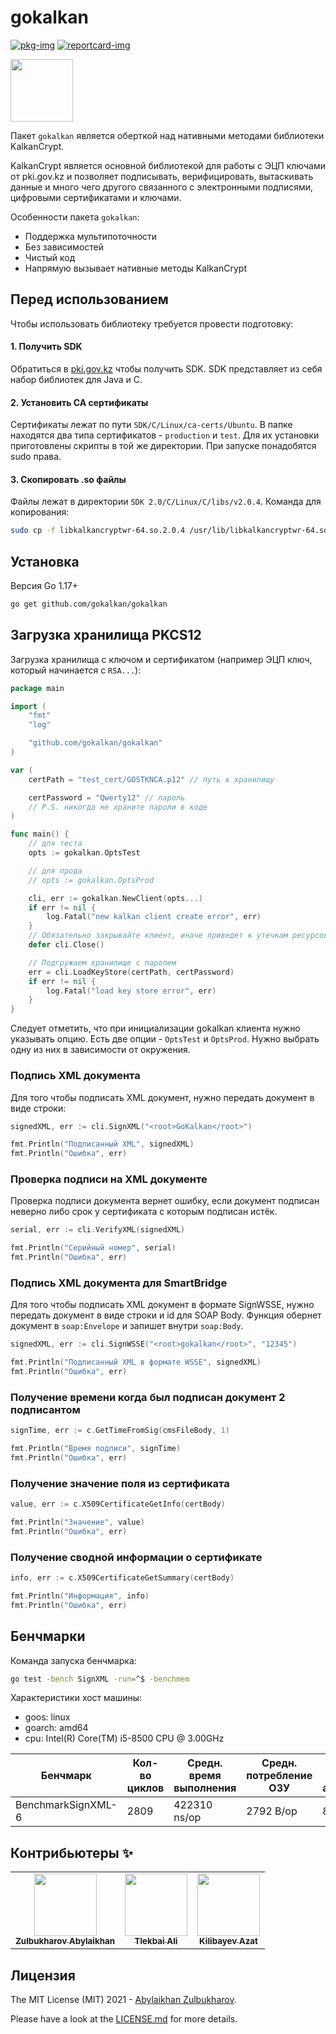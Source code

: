 # gokalkan

[![pkg-img]][pkg-url]
[![reportcard-img]][reportcard-url]

<img src="https://user-images.githubusercontent.com/29381624/170255957-56b2c349-c04f-4ec8-9054-78bbe351fcc8.png" width=100>

Пакет `gokalkan` является оберткой над нативными методами библиотеки KalkanCrypt.

KalkanCrypt является основной библиотекой для работы с ЭЦП ключами от pki.gov.kz и
позволяет подписывать, верифицировать, вытаскивать данные и много чего другого связанного
с электронными подписями, цифровыми сертификатами и ключами.

Особенности пакета `gokalkan`:

- Поддержка мультипоточности
- Без зависимостей
- Чистый код
- Напрямую вызывает нативные методы KalkanCrypt

## Перед использованием

Чтобы использовать библиотеку требуется провести подготовку:

#### 1. Получить SDK

Обратиться в [pki.gov.kz](https://pki.gov.kz/developers/) чтобы получить SDK. SDK представляет из себя набор библиотек для Java и C.

#### 2. Установить CA сертификаты

Сертификаты лежат по пути `SDK/C/Linux/ca-certs/Ubuntu`. В папке находятся два типа сертификатов - `production` и `test`. Для их установки приготовлены скрипты в той же директории. При запуске понадобятся sudo права.

#### 3. Скопировать .so файлы

Файлы лежат в директории `SDK 2.0/C/Linux/C/libs/v2.0.4`. Команда для копирования:

```sh
sudo cp -f libkalkancryptwr-64.so.2.0.4 /usr/lib/libkalkancryptwr-64.so
```

## Установка

Версия Go 1.17+

```sh
go get github.com/gokalkan/gokalkan
```

## Загрузка хранилища PKCS12

Загрузка хранилища с ключом и сертификатом (например ЭЦП ключ, который начинается с `RSA...`):

```go
package main

import (
	"fmt"
	"log"

	"github.com/gokalkan/gokalkan"
)

var (
	certPath = "test_cert/GOSTKNCA.p12" // путь к хранилищу

	certPassword = "Qwerty12" // пароль
	// P.S. никогда не храните пароли в коде
)

func main() {
	// для теста
	opts := gokalkan.OptsTest

	// для прода
	// opts := gokalkan.OptsProd

	cli, err := gokalkan.NewClient(opts...)
	if err != nil {
		log.Fatal("new kalkan client create error", err)
	}
	// Обязательно закрывайте клиент, иначе приведет к утечкам ресурсов
	defer cli.Close()

	// Подгружаем хранилище с паролем
	err = cli.LoadKeyStore(certPath, certPassword)
	if err != nil {
		log.Fatal("load key store error", err)
	}
}
```

Следует отметить, что при инициализации gokalkan клиента нужно указывать опцию.
Есть две опции - `OptsTest` и `OptsProd`. Нужно выбрать одну из них в зависимости от окружения.

### Подпись XML документа

Для того чтобы подписать XML документ, нужно передать документ в виде строки:

```go
signedXML, err := cli.SignXML("<root>GoKalkan</root>")

fmt.Println("Подписанный XML", signedXML)
fmt.Println("Ошибка", err)
```

### Проверка подписи на XML документе

Проверка подписи документа вернет ошибку, если документ подписан неверно либо срок
у сертификата с которым подписан истёк.

```go
serial, err := cli.VerifyXML(signedXML)

fmt.Println("Серийный номер", serial)
fmt.Println("Ошибка", err)
```

### Подпись XML документа для SmartBridge

Для того чтобы подписать XML документ в формате SignWSSE, нужно передать документ в виде строки
и id для SOAP Body. Функция обернет документ в `soap:Envelope` и запишет внутри `soap:Body`.

```go
signedXML, err := cli.SignWSSE("<root>gokalkan</root>", "12345")

fmt.Println("Подписанный XML в формате WSSE", signedXML)
fmt.Println("Ошибка", err)
```

### Получение времени когда был подписан документ 2 подписантом

```go
signTime, err := c.GetTimeFromSig(cmsFileBody, 1)

fmt.Println("Время подписи", signTime)
fmt.Println("Ошибка", err)
```

### Получение значение поля из сертификата

```go
value, err := c.X509CertificateGetInfo(certBody)

fmt.Println("Значение", value)
fmt.Println("Ошибка", err)
```

### Получение сводной информации о сертификате

```go
info, err := c.X509CertificateGetSummary(certBody)

fmt.Println("Информация", info)
fmt.Println("Ошибка", err)
```


## Бенчмарки

Команда запуска бенчмарка:

```sh
go test -bench SignXML -run=^$ -benchmem
```

Характеристики хост машины:

- goos: linux
- goarch: amd64
- cpu: Intel(R) Core(TM) i5-8500 CPU @ 3.00GHz

| Бенчмарк           | Кол-во циклов | Средн. время выполнения | Средн. потребление ОЗУ | Средн. кол-во аллокаций |
| ------------------ | ------------- | ----------------------- | ---------------------- | ----------------------- |
| BenchmarkSignXML-6 | 2809          | 422310 ns/op            | 2792 B/op              | 8 allocs/op             |

## Контрибьютеры ✨

<!-- ALL-CONTRIBUTORS-LIST:START - Do not remove or modify this section -->
<!-- prettier-ignore-start -->
<!-- markdownlint-disable -->

<table>
	<tr>
		<td align="center">
			<a href="https://github.com/Zulbukharov">
				<img src="https://avatars.githubusercontent.com/u/25000090?v=4" width="100px;" alt=""/>
			</a><br />
			<a href="https://github.com/gokalkan/gokalkan/commits?author=Zulbukharov" title="Code">
				<sub><b>Zulbukharov Abylaikhan</b></sub>
			</a>
		</td>
		<td align="center">
			<a href="https://github.com/atlekbai">
				<img src="https://avatars.githubusercontent.com/u/29381624?v=4&s=100" width="100px;" alt=""/>
			</a><br />
			<a href="https://github.com/gokalkan/gokalkan/commits?author=atlekbai" title="Code">
				<sub><b>Tlekbai Ali</b></sub>
			</a>
		</td>
		<td align="center">
			<a href="https://github.com/gammban">
				<img src="https://avatars.githubusercontent.com/u/98373125?v=4&s=100" width="100px;" alt=""/>
			</a><br />
			<a href="https://github.com/gokalkan/gokalkan/commits?author=gammban" title="Code">
				<sub><b>Kilibayev Azat</b></sub>
			</a>
		</td>
	</tr>
</table>

<!-- markdownlint-restore -->
<!-- prettier-ignore-end -->

<!-- ALL-CONTRIBUTORS-LIST:END -->

## Лицензия

The MIT License (MIT) 2021 - [Abylaikhan Zulbukharov](https://github.com/Zulbukharov).

Please have a look at the [LICENSE.md](https://github.com/Zulbukharov/kalkancrypt-wrapper/blob/master/LICENSE.md) for more details.

[pkg-img]: https://pkg.go.dev/badge/Zulbukharov/GoKalkan
[pkg-url]: https://pkg.go.dev/github.com/gokalkan/gokalkan
[reportcard-img]: https://goreportcard.com/badge/Zulbukharov/GoKalkan
[reportcard-url]: https://goreportcard.com/report/Zulbukharov/GoKalkan
